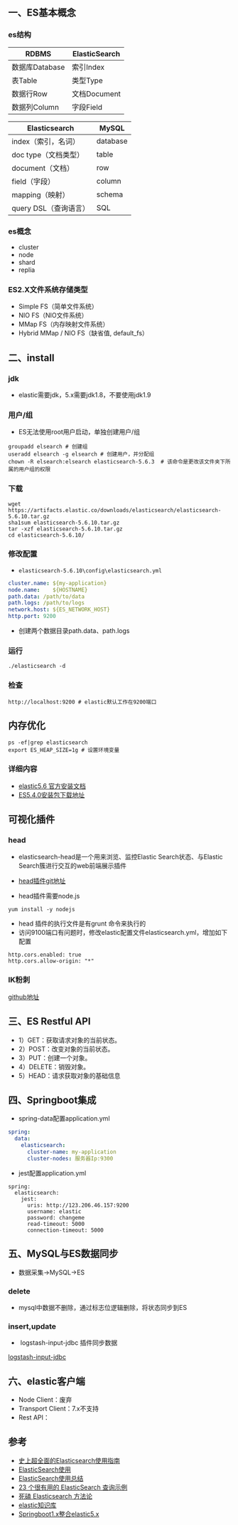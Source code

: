 ## 一、ES基本概念

### es结构

| RDBMS          | ElasticSearch |
| -------------- | ------------- |
| 数据库Database | 索引Index     |
| 表Table        | 类型Type      |
| 数据行Row      | 文档Document  |
| 数据列Column   | 字段Field     |

| Elasticsearch         | MySQL    |
| --------------------- | -------- |
| index（索引，名词）   | database |
| doc type（文档类型）  | table    |
| document（文档）      | row      |
| field（字段）         | column   |
| mapping（映射）       | schema   |
| query DSL（查询语言） | SQL      |

### es概念

* cluster
* node
* shard
* replia

### ES2.X文件系统存储类型

* Simple FS（简单文件系统）
* NIO FS（NIO文件系统）
* MMap FS（内存映射文件系统）
* Hybrid MMap / NIO FS（缺省值, default_fs）



## 二、install

### jdk

* elastic需要jdk，5.x需要jdk1.8，不要使用jdk1.9

### 用户/组

- ES无法使用root用户启动，单独创建用户/组

```shell
groupadd elsearch # 创建组
useradd elsearch -g elsearch # 创建用户，并分配组
chown -R elsearch:elsearch elasticsearch-5.6.3  # 该命令是更改该文件夹下所属的用户组的权限
```

### 下载

```shell
wget https://artifacts.elastic.co/downloads/elasticsearch/elasticsearch-5.6.10.tar.gz
sha1sum elasticsearch-5.6.10.tar.gz 
tar -xzf elasticsearch-5.6.10.tar.gz
cd elasticsearch-5.6.10/ 
```

### 修改配置

* `elasticsearch-5.6.10\config\elasticsearch.yml`

```yaml
cluster.name: ${my-application}
node.name:    ${HOSTNAME}
path.data: /path/to/data
path.logs: /path/to/logs
network.host: ${ES_NETWORK_HOST}
http.port: 9200
```

* 创建两个数据目录path.data、path.logs

### 运行

```shell
./elasticsearch -d
```

### 检查

```shell
http://localhost:9200 # elastic默认工作在9200端口
```

## 内存优化

```shell
ps -ef|grep elasticsearch
export ES_HEAP_SIZE=1g # 设置环境变量
```



### 详细内容

* [elastic5.6 官方安装文档](https://www.elastic.co/guide/en/elasticsearch/reference/5.6/zip-targz.html)
* [ES5.4.0安装包下载地址](https://blog.csdn.net/laoyang360/article/details/73368740)

## 可视化插件

### head

* elasticsearch-head是一个用来浏览、监控Elastic Search状态、与Elastic Search簇进行交互的web前端展示插件 

* [head插件git地址](https://github.com/mobz/elasticsearch-head)

* head插件需要node.js

```shell
yum install -y nodejs
```

* head 插件的执行文件是有grunt 命令来执行的 
* 访问9100端口有问题时，修改elastic配置文件elasticsearch.yml，增加如下配置

```shell
http.cors.enabled: true
http.cors.allow-origin: "*"
```

### IK粉刺

[github地址](https://github.com/medcl/elasticsearch-analysis-ik)

## 三、ES Restful API 

* 1）GET：获取请求对象的当前状态。
* 2）POST：改变对象的当前状态。  
* 3）PUT：创建一个对象。  
* 4）DELETE：销毁对象。 
* 5）HEAD：请求获取对象的基础信息 



## 四、Springboot集成

* spring-data配置application.yml 

```yaml
spring:
  data:
    elasticsearch:
      cluster-name: my-application
      cluster-nodes: 服务器Ip:9300
```

* jest配置application.yml 

```
spring:
  elasticsearch:
    jest:
      uris: http://123.206.46.157:9200
      username: elastic
      password: changeme
      read-timeout: 5000
      connection-timeout: 5000
```



## 五、MySQL与ES数据同步

* 数据采集->MySQL->ES

### delete

* mysql中数据不删除，通过标志位逻辑删除，将状态同步到ES

### insert,update

*  logstash-input-jdbc 插件同步数据

[logstash-input-jdbc](https://blog.csdn.net/laoyang360/article/details/51747266)



## 六、elastic客户端

* Node Client：废弃
* Transport Client：7.x不支持
* Rest API：



## 参考

* [史上超全面的Elasticsearch使用指南](https://blog.csdn.net/yueshutong123/article/details/80956223)
* [ ElasticSearch使用](https://blog.csdn.net/The_lone_wolfs/article/details/79530580)
* [ElasticSearch使用总结](https://blog.csdn.net/Mrxuchen/article/details/80028386)
* [23 个很有用的 ElasticSearch 查询示例](http://coyee.com/article/10764-23-useful-elasticsearch-example-queries/)
* [死磕 Elasticsearch 方法论](https://blog.csdn.net/laoyang360/article/details/79293493)
* [elastic知识库](http://lib.csdn.net/wojiushiwo987/structure/deep_elasticsearch)
* [Springboot1.x整合elastic5.x](https://blog.csdn.net/come_sky/article/details/80291108)

